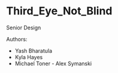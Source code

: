 # Third_Eye_Not_Blind 
Senior Design

Authors:
  - Yash Bharatula
  - Kyla Hayes
  - Michael Toner - Alex Symanski
